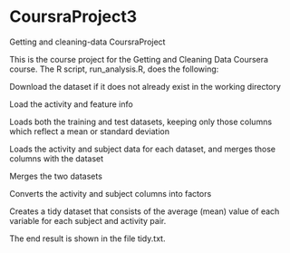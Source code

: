 # CoursraProject3
Getting and cleaning-data CoursraProject

This is the course project for the Getting and Cleaning Data Coursera course. The R script, run_analysis.R, does the following:

Download the dataset if it does not already exist in the working directory

Load the activity and feature info

Loads both the training and test datasets, keeping only those columns which reflect a mean or standard deviation

Loads the activity and subject data for each dataset, and merges those columns with the dataset

Merges the two datasets

Converts the activity and subject columns into factors

Creates a tidy dataset that consists of the average (mean) value of each variable for each subject and activity pair.

The end result is shown in the file tidy.txt.
